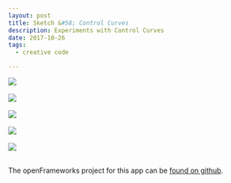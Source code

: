```yaml
---
layout: post
title: Sketch &#58; Control Curves
description: Experiments with Control Curves
date: 2017-10-26
tags:
  - creative code

---
```


<div class="img_row">
  <img class="col three" src="{{site.url}}/img/control_curves/c_3.png">  
</div>
<!-- <div class="col three caption">
	c_3
</div> -->
<!--break-->
<br/>
<div class="img_row">
  <img class="col three" src="{{site.url}}/img/control_curves/pe_9.png">  
</div>
<!-- <div class="col three caption">
	pe_9
</div> -->
<br />
<div class="img_row">
  <img class="col three" src="{{site.url}}/img/control_curves/s_5.png">  
</div>
<!-- <div class="col three caption">
	s_5
</div> -->
<br />
<div class="img_row">
  <img class="col three" src="{{site.url}}/img/control_curves/sp_1.png">  
</div>
<!-- <div class="col three caption">
	sp_1
</div> -->
<br />
<div class="img_row">
  <img class="col three" src="{{site.url}}/img/control_curves/c_22.png">  
</div>
<!-- <div class="col three caption">
	c_22
</div> -->
<br />

The openFrameworks project for this app can be <a href="https://github.com/samludford/control_curves">found on github</a>.

<!-- {% include vimeo.html id="239990807" %} -->
